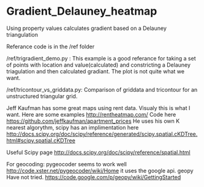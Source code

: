 Gradient_Delauney_heatmap
========================

Using property values calculates gradient based on a Delauney triangulation

Referance code is in the /ref folder

/ref/trigradient_demo.py : 
    This example is a good referance for taking a set of points with location and value(calculated) 
    and constricting a Delauney triagulation and then calculated gradiant. The plot is not quite what we want.
    
/ref/tricontour_vs_griddata.py:
    Comparison of griddata and tricontour for an unstructured triangular grid.
                      
 Jeff Kaufman has some great maps using rent data. Visualy this is what I want.
      Here are some examples http://rentheatmap.com/
      Code here https://github.com/jeffkaufman/apartment_prices
      He uses his own K nearest algorythm, scipy has an implimentation here
      http://docs.scipy.org/doc/scipy/reference/generated/scipy.spatial.cKDTree.html#scipy.spatial.cKDTree
      
Useful Scipy page  http://docs.scipy.org/doc/scipy/reference/spatial.html


For geocoding:
    pygeocoder seems to work well http://code.xster.net/pygeocoder/wiki/Home it uses the google api.
    geopy Have not tried.  https://code.google.com/p/geopy/wiki/GettingStarted
    

  
